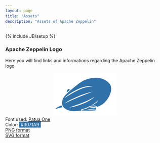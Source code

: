 ```yaml
---
layout: page
title: "Assets"
description: "Assets of Apache Zeppelin"
---
```

<!--
Licensed under the Apache License, Version 2.0 (the "License");
you may not use this file except in compliance with the License.
You may obtain a copy of the License at

http://www.apache.org/licenses/LICENSE-2.0

Unless required by applicable law or agreed to in writing, software
distributed under the License is distributed on an "AS IS" BASIS,
WITHOUT WARRANTIES OR CONDITIONS OF ANY KIND, either express or implied.
See the License for the specific language governing permissions and
limitations under the License.
-->
{% include JB/setup %}


### Apache Zeppelin Logo

Here you will find links and informations regarding the Apache Zeppelin logo

<div style="text-align:center;">
  <div class="logopage_container">
    <img src="/assets/themes/zeppelin/img/zeppelin_classic_logo.png" width="200" alt="zeppelin" />
  </div>


  <div class="logopage_container" style="text-align:left">
    <div>Font used: <a href="https://www.google.com/fonts/specimen/Patua%20One">Patua One</a></div>
    <div>Color: <span style="background-color:#3071A9; color: white; padding: 1px 5px;">#3071A9</span></div>
    <div><a href="/assets/themes/zeppelin/img/zeppelin_classic_logo.png">PNG format</a></div>
    <div><a href="/assets/themes/zeppelin/img/zeppelin_svg_logo.svg">SVG format</a></div>
  </div>
</div>
